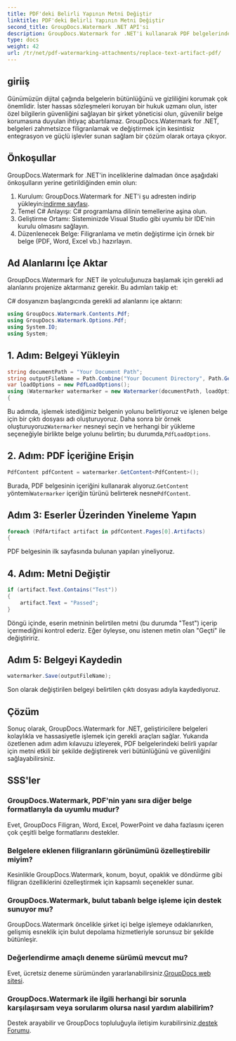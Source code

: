```yaml
---
title: PDF'deki Belirli Yapının Metni Değiştir
linktitle: PDF'deki Belirli Yapının Metni Değiştir
second_title: GroupDocs.Watermark .NET API'si
description: GroupDocs.Watermark for .NET'i kullanarak PDF belgelerindeki belirli yapılara ilişkin metni nasıl değiştireceğinizi keşfedin. Belge güvenliğini ve bütünlüğünü zahmetsizce geliştirin.
type: docs
weight: 42
url: /tr/net/pdf-watermarking-attachments/replace-text-artifact-pdf/
---
```

## giriiş
Günümüzün dijital çağında belgelerin bütünlüğünü ve gizliliğini korumak çok önemlidir. İster hassas sözleşmeleri koruyan bir hukuk uzmanı olun, ister özel bilgilerin güvenliğini sağlayan bir şirket yöneticisi olun, güvenilir belge korumasına duyulan ihtiyaç abartılamaz. GroupDocs.Watermark for .NET, belgeleri zahmetsizce filigranlamak ve değiştirmek için kesintisiz entegrasyon ve güçlü işlevler sunan sağlam bir çözüm olarak ortaya çıkıyor.
## Önkoşullar
GroupDocs.Watermark for .NET'in inceliklerine dalmadan önce aşağıdaki önkoşulların yerine getirildiğinden emin olun:
1. Kurulum: GroupDocs.Watermark for .NET'i şu adresten indirip yükleyin:[indirme sayfası](https://releases.groupdocs.com/Watermark/net/).
2. Temel C# Anlayışı: C# programlama dilinin temellerine aşina olun.
3. Geliştirme Ortamı: Sisteminizde Visual Studio gibi uyumlu bir IDE'nin kurulu olmasını sağlayın.
4. Düzenlenecek Belge: Filigranlama ve metin değiştirme için örnek bir belge (PDF, Word, Excel vb.) hazırlayın.

## Ad Alanlarını İçe Aktar
GroupDocs.Watermark for .NET ile yolculuğunuza başlamak için gerekli ad alanlarını projenize aktarmanız gerekir. Bu adımları takip et:

C# dosyanızın başlangıcında gerekli ad alanlarını içe aktarın:
```csharp
using GroupDocs.Watermark.Contents.Pdf;
using GroupDocs.Watermark.Options.Pdf;
using System.IO;
using System;
```
## 1. Adım: Belgeyi Yükleyin
```csharp
string documentPath = "Your Document Path";
string outputFileName = Path.Combine("Your Document Directory", Path.GetFileName(documentPath));
var loadOptions = new PdfLoadOptions();
using (Watermarker watermarker = new Watermarker(documentPath, loadOptions))
{
```
 Bu adımda, işlemek istediğimiz belgenin yolunu belirtiyoruz ve işlenen belge için bir çıktı dosyası adı oluşturuyoruz. Daha sonra bir örnek oluşturuyoruz`Watermarker` nesneyi seçin ve herhangi bir yükleme seçeneğiyle birlikte belge yolunu belirtin; bu durumda,`PdfLoadOptions`.
## 2. Adım: PDF İçeriğine Erişin
```csharp
PdfContent pdfContent = watermarker.GetContent<PdfContent>();
```
 Burada, PDF belgesinin içeriğini kullanarak alıyoruz.`GetContent` yöntemi`Watermarker` içeriğin türünü belirterek nesne`PdfContent`.
## Adım 3: Eserler Üzerinden Yineleme Yapın
```csharp
foreach (PdfArtifact artifact in pdfContent.Pages[0].Artifacts)
{
```
PDF belgesinin ilk sayfasında bulunan yapıları yineliyoruz.
## 4. Adım: Metni Değiştir
```csharp
if (artifact.Text.Contains("Test"))
{
    artifact.Text = "Passed";
}
```
Döngü içinde, eserin metninin belirtilen metni (bu durumda "Test") içerip içermediğini kontrol ederiz. Eğer öyleyse, onu istenen metin olan "Geçti" ile değiştiririz.
## Adım 5: Belgeyi Kaydedin
```csharp
watermarker.Save(outputFileName);
```
Son olarak değiştirilen belgeyi belirtilen çıktı dosyası adıyla kaydediyoruz.

## Çözüm
Sonuç olarak, GroupDocs.Watermark for .NET, geliştiricilere belgeleri kolaylıkla ve hassasiyetle işlemek için gerekli araçları sağlar. Yukarıda özetlenen adım adım kılavuzu izleyerek, PDF belgelerindeki belirli yapılar için metni etkili bir şekilde değiştirerek veri bütünlüğünü ve güvenliğini sağlayabilirsiniz.
## SSS'ler
### GroupDocs.Watermark, PDF'nin yanı sıra diğer belge formatlarıyla da uyumlu mudur?
Evet, GroupDocs Filigran, Word, Excel, PowerPoint ve daha fazlasını içeren çok çeşitli belge formatlarını destekler.
### Belgelere eklenen filigranların görünümünü özelleştirebilir miyim?
Kesinlikle GroupDocs.Watermark, konum, boyut, opaklık ve döndürme gibi filigran özelliklerini özelleştirmek için kapsamlı seçenekler sunar.
### GroupDocs.Watermark, bulut tabanlı belge işleme için destek sunuyor mu?
GroupDocs.Watermark öncelikle şirket içi belge işlemeye odaklanırken, gelişmiş esneklik için bulut depolama hizmetleriyle sorunsuz bir şekilde bütünleşir.
### Değerlendirme amaçlı deneme sürümü mevcut mu?
 Evet, ücretsiz deneme sürümünden yararlanabilirsiniz.[GroupDocs web sitesi](https://releases.groupdocs.com/).
### GroupDocs.Watermark ile ilgili herhangi bir sorunla karşılaşırsam veya sorularım olursa nasıl yardım alabilirim?
 Destek arayabilir ve GroupDocs topluluğuyla iletişim kurabilirsiniz.[destek Forumu](https://forum.groupdocs.com/c/watermark/19).
